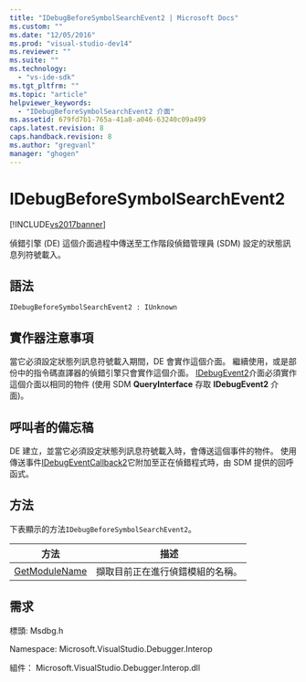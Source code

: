 ```yaml
---
title: "IDebugBeforeSymbolSearchEvent2 | Microsoft Docs"
ms.custom: ""
ms.date: "12/05/2016"
ms.prod: "visual-studio-dev14"
ms.reviewer: ""
ms.suite: ""
ms.technology: 
  - "vs-ide-sdk"
ms.tgt_pltfrm: ""
ms.topic: "article"
helpviewer_keywords: 
  - "IDebugBeforeSymbolSearchEvent2 介面"
ms.assetid: 679fd7b1-765a-41a8-a046-63240c09a499
caps.latest.revision: 8
caps.handback.revision: 8
ms.author: "gregvanl"
manager: "ghogen"
---
```

# IDebugBeforeSymbolSearchEvent2
[!INCLUDE[vs2017banner](../../../code-quality/includes/vs2017banner.md)]

偵錯引擎 \(DE\) 這個介面過程中傳送至工作階段偵錯管理員 \(SDM\) 設定的狀態訊息列符號載入。  
  
## 語法  
  
```  
IDebugBeforeSymbolSearchEvent2 : IUnknown  
```  
  
## 實作器注意事項  
 當它必須設定狀態列訊息符號載入期間，DE 會實作這個介面。  繼續使用，或是部份中的指令碼直譯器的偵錯引擎只會實作這個介面。  [IDebugEvent2](../../../extensibility/debugger/reference/idebugevent2.md)介面必須實作這個介面以相同的物件 \(使用 SDM  **QueryInterface** 存取 **IDebugEvent2** 介面\)。  
  
## 呼叫者的備忘稿  
 DE 建立，並當它必須設定狀態列訊息符號載入時，會傳送這個事件的物件。  使用傳送事件[IDebugEventCallback2](../../../extensibility/debugger/reference/idebugeventcallback2.md)它附加至正在偵錯程式時，由 SDM 提供的回呼函式。  
  
## 方法  
 下表顯示的方法`IDebugBeforeSymbolSearchEvent2`。  
  
|方法|描述|  
|--------|--------|  
|[GetModuleName](../../../extensibility/debugger/reference/idebugbeforesymbolsearchevent2-getmodulename.md)|擷取目前正在進行偵錯模組的名稱。|  
  
## 需求  
 標頭: Msdbg.h  
  
 Namespace: Microsoft.VisualStudio.Debugger.Interop  
  
 組件： Microsoft.VisualStudio.Debugger.Interop.dll